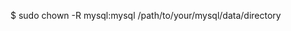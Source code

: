 <!-- layout:code post: database-backups_note -->


$ sudo chown -R mysql:mysql  /path/to/your/mysql/data/directory 

